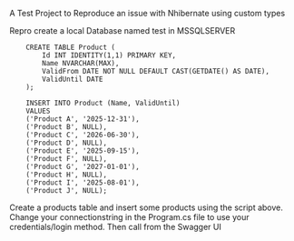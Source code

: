 A Test Project to Reproduce an issue with Nhibernate using custom types

Repro create a local Database named test in MSSQLSERVER

        CREATE TABLE Product (
            Id INT IDENTITY(1,1) PRIMARY KEY,
            Name NVARCHAR(MAX),
            ValidFrom DATE NOT NULL DEFAULT CAST(GETDATE() AS DATE),
            ValidUntil DATE
        );
        
        INSERT INTO Product (Name, ValidUntil)
        VALUES 
        ('Product A', '2025-12-31'),
        ('Product B', NULL),
        ('Product C', '2026-06-30'),
        ('Product D', NULL),
        ('Product E', '2025-09-15'),
        ('Product F', NULL),
        ('Product G', '2027-01-01'),
        ('Product H', NULL),
        ('Product I', '2025-08-01'),
        ('Product J', NULL);

  Create a products table and insert some products using the script above. Change your connectionstring in the Program.cs file to use your credentials/login method.
Then call from the Swagger UI


